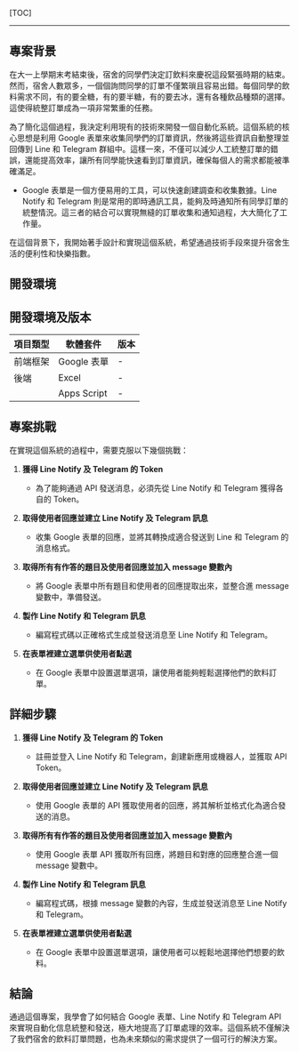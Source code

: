 [TOC]

---
## 專案背景

在大一上學期末考結束後，宿舍的同學們決定訂飲料來慶祝這段緊張時期的結束。然而，宿舍人數眾多，一個個詢問同學的訂單不僅繁瑣且容易出錯。每個同學的飲料需求不同，有的要全糖，有的要半糖，有的要去冰，還有各種飲品種類的選擇。這使得統整訂單成為一項非常繁重的任務。

為了簡化這個過程，我決定利用現有的技術來開發一個自動化系統。這個系統的核心思想是利用 Google 表單來收集同學們的訂單資訊，然後將這些資訊自動整理並回傳到 Line 和 Telegram 群組中。這樣一來，不僅可以減少人工統整訂單的錯誤，還能提高效率，讓所有同學能快速看到訂單資訊，確保每個人的需求都能被準確滿足。


* Google 表單是一個方便易用的工具，可以快速創建調查和收集數據。Line Notify 和 Telegram 則是常用的即時通訊工具，能夠及時通知所有同學訂單的統整情況。這三者的結合可以實現無縫的訂單收集和通知過程，大大簡化了工作量。

在這個背景下，我開始著手設計和實現這個系統，希望通過技術手段來提升宿舍生活的便利性和快樂指數。

## 開發環境

## 開發環境及版本

| 項目類型       | 軟體套件   | 版本      |
| -------------- | ---------- | --------- |
| 前端框架       | Google 表單 | -         |
| 後端           | Excel      | -         |
|                 | Apps Script | -         |

## 專案挑戰

在實現這個系統的過程中，需要克服以下幾個挑戰：

1. **獲得 Line Notify 及 Telegram 的 Token**
   - 為了能夠通過 API 發送消息，必須先從 Line Notify 和 Telegram 獲得各自的 Token。

2. **取得使用者回應並建立 Line Notify 及 Telegram 訊息**
   - 收集 Google 表單的回應，並將其轉換成適合發送到 Line 和 Telegram 的消息格式。

3. **取得所有有作答的題目及使用者回應並加入 message 變數內**
   - 將 Google 表單中所有題目和使用者的回應提取出來，並整合進 message 變數中，準備發送。

4. **製作 Line Notify 和 Telegram 訊息**
   - 編寫程式碼以正確格式生成並發送消息至 Line Notify 和 Telegram。

5. **在表單裡建立選單供使用者點選**
   - 在 Google 表單中設置選單選項，讓使用者能夠輕鬆選擇他們的飲料訂單。

## 詳細步驟

1. **獲得 Line Notify 及 Telegram 的 Token**
   - 註冊並登入 Line Notify 和 Telegram，創建新應用或機器人，並獲取 API Token。

2. **取得使用者回應並建立 Line Notify 及 Telegram 訊息**
   - 使用 Google 表單的 API 獲取使用者的回應，將其解析並格式化為適合發送的消息。

3. **取得所有有作答的題目及使用者回應並加入 message 變數內**
   - 使用 Google 表單 API 獲取所有回應，將題目和對應的回應整合進一個 message 變數中。

4. **製作 Line Notify 和 Telegram 訊息**
   - 編寫程式碼，根據 message 變數的內容，生成並發送消息至 Line Notify 和 Telegram。

5. **在表單裡建立選單供使用者點選**
   - 在 Google 表單中設置選單選項，讓使用者可以輕鬆地選擇他們想要的飲料。

## 結論

通過這個專案，我學會了如何結合 Google 表單、Line Notify 和 Telegram API 來實現自動化信息統整和發送，極大地提高了訂單處理的效率。這個系統不僅解決了我們宿舍的飲料訂單問題，也為未來類似的需求提供了一個可行的解決方案。
```
